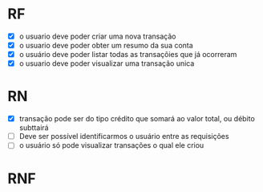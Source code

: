 # RF

- [X] o usuario deve poder criar uma nova transação 
- [X] o usuario deve poder obter um resumo da sua conta
- [X] o usuário deve poder listar todas as transaçõies que já ocorreram 
- [X] o usuario deve poder visualizar uma transação unica

# RN 
- [X] transação pode ser do tipo crédito que somará ao valor total, ou débito subttairá
- [ ] Deve ser possível identificarmos o usuário entre as requisições 
- [ ] o usuário só pode visualizar transações o qual ele criou

# RNF
